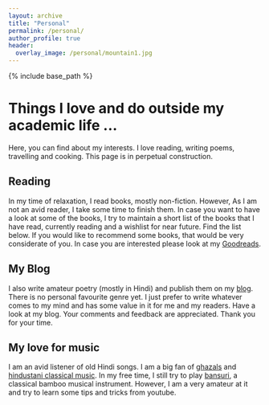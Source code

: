 ```yaml
---
layout: archive
title: "Personal"
permalink: /personal/
author_profile: true
header:
  overlay_image: /personal/mountain1.jpg
---
```


{% include base_path %}

# Things I love and do outside my academic life ...
Here, you can find about my interests. I love reading, writing poems, travelling and cooking. This page is in perpetual construction.

## Reading 

In my time of relaxation, I read books, mostly non-fiction. However, As I am not an avid reader, I take some time to finish them. In case you want to have a look at some of the books, I try to maintain a short list of the books that I have read, currently reading and a wishlist for near future. Find the list below. If you would like to recommend some books, that would be very considerate of you. In case you are interested please look at my [Goodreads](https://www.goodreads.com/user/show/23102515-abhijeet-anand). <br /> 

## My Blog

I also write amateur poetry (mostly in Hindi) and publish them on my [blog](https://baryonicpoet.wordpress.com/). There is no personal favourite genre yet. I just prefer to write whatever comes to my mind and has some value in it for me and my readers. Have a look at my blog. Your comments and feedback are appreciated. Thank you for your time.

## My love for music

I am an avid listener of old Hindi songs. I am a big fan of [ghazals](https://en.wikipedia.org/wiki/Ghazal) and [hindustani classical music](https://en.wikipedia.org/wiki/Hindustani_classical_music). In my free time, I still try to play [bansuri](https://en.wikipedia.org/wiki/Bansuri), a classical bamboo musical instrument. However, I am a very amateur at it and try to learn some tips and tricks from youtube.




